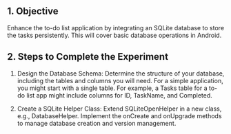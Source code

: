 ## 1. Objective

Enhance the to-do list application by integrating an SQLite database to store the tasks
persistently. This will cover basic database operations in Android.

## 2. Steps to Complete the Experiment

1. Design the Database Schema: Determine the structure of your database, including the tables and columns you will need. For a simple application, you might start with a single table. For
example, a Tasks table for a to-do list app might include columns for ID, TaskName, and Completed.

2. Create a SQLite Helper Class: Extend SQLiteOpenHelper in a new class, e.g., DatabaseHelper. Implement the onCreate and onUpgrade methods to manage database creation and version
management.